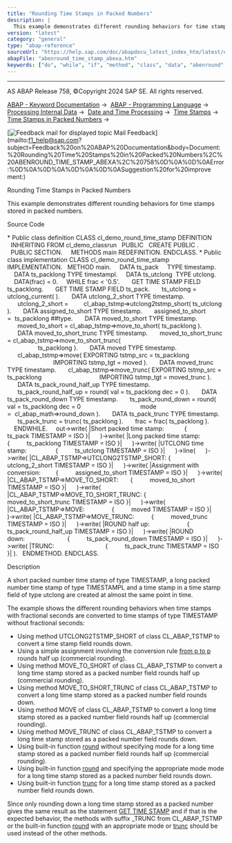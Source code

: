 ```yaml
---
title: "Rounding Time Stamps in Packed Numbers"
description: |
  This example demonstrates different rounding behaviors for time stamps stored in packed numbers. Source Code  Public class definition CLASS cl_demo_round_time_stamp DEFINITION INHERITING FROM cl_demo_classrun PUBLIC CREATE PUBLIC . PUBLIC SECTION. METHODS main REDEFINITION. ENDCLASS.  Publ
version: "latest"
category: "general"
type: "abap-reference"
sourceUrl: "https://help.sap.com/doc/abapdocu_latest_index_htm/latest/en-US/abenround_time_stamp_abexa.htm"
abapFile: "abenround_time_stamp_abexa.htm"
keywords: ["do", "while", "if", "method", "class", "data", "abenround", "time", "stamp", "abexa"]
---
```


* * *

AS ABAP Release 758, ©Copyright 2024 SAP SE. All rights reserved.

[ABAP - Keyword Documentation](https://help.sap.com/doc/abapdocu_latest_index_htm/latest/en-US/abenabap.htm) →  [ABAP - Programming Language](https://help.sap.com/doc/abapdocu_latest_index_htm/latest/en-US/abenabap_reference.htm) →  [Processing Internal Data](https://help.sap.com/doc/abapdocu_latest_index_htm/latest/en-US/abenabap_data_working.htm) →  [Date and Time Processing](https://help.sap.com/doc/abapdocu_latest_index_htm/latest/en-US/abendate_time_processing.htm) →  [Time Stamps](https://help.sap.com/doc/abapdocu_latest_index_htm/latest/en-US/abentime_stamps.htm) →  [Time Stamps in Packed Numbers](https://help.sap.com/doc/abapdocu_latest_index_htm/latest/en-US/abentime_stamps_packed.htm) → 

 [![](Mail.gif?object=Mail.gif "Feedback mail for displayed topic") Mail Feedback](mailto:f1_help@sap.com?subject=Feedback%20on%20ABAP%20Documentation&body=Document:%20Rounding%20Time%20Stamps%20in%20Packed%20Numbers%2C%20ABENROUND_TIME_STAMP_ABEXA%2C%20758%0D%0A%0D%0AError:%0D%0A%0D%0A%0D%0A%0D%0ASuggestion%20for%20improve
ment:)

Rounding Time Stamps in Packed Numbers

This example demonstrates different rounding behaviors for time stamps stored in packed numbers.

Source Code   

\* Public class definition
CLASS cl\_demo\_round\_time\_stamp DEFINITION
  INHERITING FROM cl\_demo\_classrun
  PUBLIC
  CREATE PUBLIC .
  PUBLIC SECTION.
    METHODS main REDEFINITION.
ENDCLASS.
\* Public class implementation
CLASS cl\_demo\_round\_time\_stamp IMPLEMENTATION.
  METHOD main.
    DATA ts\_pack     TYPE timestamp.
    DATA ts\_packlong TYPE timestampl.
    DATA ts\_utclong  TYPE utclong.
    DATA(frac) = 0.
    WHILE frac < '0.5'.
      GET TIME STAMP FIELD ts\_packlong.
      GET TIME STAMP FIELD ts\_pack.
      ts\_utclong = utclong\_current( ).
      DATA utclong\_2\_short TYPE timestamp.
      utclong\_2\_short =
        cl\_abap\_tstmp=>utclong2tstmp\_short( ts\_utclong ).
      DATA assigned\_to\_short TYPE timestamp.
      assigned\_to\_short =  ts\_packlong ##type.
      DATA moved\_to\_short TYPE timestamp.
      moved\_to\_short = cl\_abap\_tstmp=>move\_to\_short( ts\_packlong ).
      DATA moved\_to\_short\_trunc TYPE timestamp.
      moved\_to\_short\_trunc = cl\_abap\_tstmp=>move\_to\_short\_trunc(
                                                      ts\_packlong ).
      DATA moved TYPE timestamp.
      cl\_abap\_tstmp=>move( EXPORTING tstmp\_src = ts\_packlong
                           IMPORTING tstmp\_tgt = moved ).
      DATA moved\_trunc TYPE timestamp.
      cl\_abap\_tstmp=>move\_trunc( EXPORTING tstmp\_src = ts\_packlong
                                 IMPORTING tstmp\_tgt = moved\_trunc ).
      DATA ts\_pack\_round\_half\_up TYPE timestamp.
      ts\_pack\_round\_half\_up = round( val = ts\_packlong dec = 0 ).
      DATA ts\_pack\_round\_down TYPE timestamp.
      ts\_pack\_round\_down = round( val = ts\_packlong dec = 0
                                  mode =  cl\_abap\_math=>round\_down ).
      DATA ts\_pack\_trunc TYPE timestamp.
      ts\_pack\_trunc = trunc( ts\_packlong ).
      frac = frac( ts\_packlong ).
    ENDWHILE.
    out->write( |Short packed time stamp:            {
         ts\_pack TIMESTAMP = ISO }|
     )->write( |Long packed time stamp:             {
         ts\_packlong TIMESTAMP = ISO }|
     )->write( |UTCLONG time stamp:                 {
         ts\_utclong TIMESTAMP = ISO }|
     )->line(
     )->write( |CL\_ABAP\_TSTMP=>UTCLONG2TSTMP\_SHORT: {
         utclong\_2\_short TIMESTAMP = ISO }|
     )->write( |Assignment with conversion:         {
         assigned\_to\_short TIMESTAMP = ISO }|
     )->write( |CL\_ABAP\_TSTMP=>MOVE\_TO\_SHORT:       {
         moved\_to\_short TIMESTAMP = ISO }|
     )->write( |CL\_ABAP\_TSTMP=>MOVE\_TO\_SHORT\_TRUNC: {
         moved\_to\_short\_trunc TIMESTAMP = ISO }|
     )->write( |CL\_ABAP\_TSTMP=>MOVE:                {
         moved TIMESTAMP = ISO }|
     )->write( |CL\_ABAP\_TSTMP=>MOVE\_TRUNC:          {
         moved\_trunc TIMESTAMP = ISO }|
     )->write( |ROUND half up:                      {
         ts\_pack\_round\_half\_up TIMESTAMP = ISO }|
     )->write( |ROUND down:                         {
         ts\_pack\_round\_down TIMESTAMP = ISO }|
     )->write( |TRUNC:                              {
         ts\_pack\_trunc TIMESTAMP = ISO }| ).
  ENDMETHOD.
ENDCLASS.

Description   

A short packed number time stamp of type TIMESTAMP, a long packed number time stamp of type TIMESTAMPL and a time stamp in a time stamp field of type utclong are created at almost the same point in time.

The example shows the different rounding behaviors when time stamps with fractional seconds are converted to time stamps of type TIMESTAMP without fractional seconds:

-   Using method UTCLONG2TSTMP\_SHORT of class CL\_ABAP\_TSTMP to convert a time stamp field rounds down.
-   Using a simple assignment involving the conversion rule [from p to p](abenconversion_type_p.htm#@@ITOC@@ABENCONVERSION_TYPE_P_1) rounds half up (commercial rounding).
-   Using method MOVE\_TO\_SHORT of class CL\_ABAP\_TSTMP to convert a long time stamp stored as a packed number field rounds half up (commercial rounding).
-   Using method MOVE\_TO\_SHORT\_TRUNC of class CL\_ABAP\_TSTMP to convert a long time stamp stored as a packed number field rounds down.
-   Using method MOVE of class CL\_ABAP\_TSTMP to convert a long time stamp stored as a packed number field rounds half up (commercial rounding).
-   Using method MOVE\_TRUNC of class CL\_ABAP\_TSTMP to convert a long time stamp stored as a packed number field rounds down.
-   Using built-in function [round](https://help.sap.com/doc/abapdocu_latest_index_htm/latest/en-US/abendec_floating_point_functions.htm) without specifying mode for a long time stamp stored as a packed number field rounds half up (commercial rounding).
-   Using built-in function [round](https://help.sap.com/doc/abapdocu_latest_index_htm/latest/en-US/abendec_floating_point_functions.htm) and specifying the appropriate mode mode for a long time stamp stored as a packed number field rounds down.
-   Using built-in function [trunc](https://help.sap.com/doc/abapdocu_latest_index_htm/latest/en-US/abennumerical_functions.htm) for a long time stamp stored as a packed number field rounds down.

Since only rounding down a long time stamp stored as a packed number gives the same result as the statement [GET TIME STAMP](https://help.sap.com/doc/abapdocu_latest_index_htm/latest/en-US/abapget_time-stamp.htm) and if that is the expected behavior, the methods with suffix \_TRUNC from CL\_ABAP\_TSTMP or the built-in function [round](https://help.sap.com/doc/abapdocu_latest_index_htm/latest/en-US/abendec_floating_point_functions.htm) with an appropriate mode or [trunc](https://help.sap.com/doc/abapdocu_latest_index_htm/latest/en-US/abennumerical_functions.htm) should be used instead of the other methods.